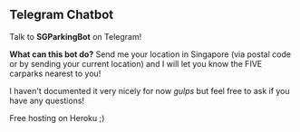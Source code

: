 ## Telegram Chatbot

Talk to __SGParkingBot__ on Telegram!

__What can this bot do?__
Send me your location in Singapore (via postal code or by sending your current location) and I will let you know the FIVE carparks nearest to you!

I haven't documented it very nicely for now *gulps* but feel free to ask if you have any questions! 

Free hosting on Heroku ;)